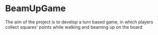 # BeamUpGame
The aim of the project is to develop a turn based game,  in which players collect squares' points while walking and  beaming up on the board
